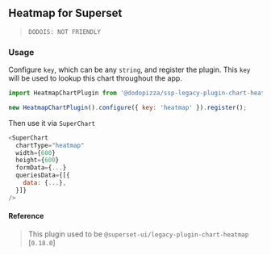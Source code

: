 ## Heatmap for Superset

> `DODOIS: NOT FRIENDLY`

### Usage

Configure `key`, which can be any `string`, and register the plugin. This `key` will be used to
lookup this chart throughout the app.

```js
import HeatmapChartPlugin from '@dodopizza/ssp-legacy-plugin-chart-heatmap';

new HeatmapChartPlugin().configure({ key: 'heatmap' }).register();
```

Then use it via `SuperChart`

```js
<SuperChart
  chartType="heatmap"
  width={600}
  height={600}
  formData={...}
  queriesData={[{
    data: {...},
  }]}
/>
```

#### Reference

> This plugin used to be `@superset-ui/legacy-plugin-chart-heatmap` [`0.18.0`]
